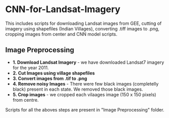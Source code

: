 # CNN-for-Landsat-Imagery
This includes scripts for downloading Landsat images from GEE, cutting of imagery using shapefiles (Indian Villages), converting .tiff images to .png, cropping images from center and CNN model scripts.   

## Image Preprocessing
* **1. Download Landsat Imagery** - we have downloaded Landsat7 imagery for the year 2011.  
* **2. Cut Images using village shapefiles**
* **3. Convert images from .tif to .png**
* **4. Remove noisy Images** - There were few black images (completelly black) present in each state. We removed those black images.
* **5. Crop images** - we cropped each vilaages image (150 x 150 pixels) from centre.

Scripts for all the aboves steps are present in "Image Preprocessing" folder.
